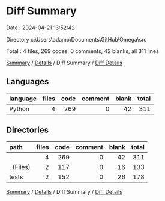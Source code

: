 # Diff Summary

Date : 2024-04-21 13:52:42

Directory c:\\Users\\adamo\\Documents\\GitHub\\Omega\\src

Total : 4 files,  269 codes, 0 comments, 42 blanks, all 311 lines

[Summary](results.md) / [Details](details.md) / Diff Summary / [Diff Details](diff-details.md)

## Languages
| language | files | code | comment | blank | total |
| :--- | ---: | ---: | ---: | ---: | ---: |
| Python | 4 | 269 | 0 | 42 | 311 |

## Directories
| path | files | code | comment | blank | total |
| :--- | ---: | ---: | ---: | ---: | ---: |
| . | 4 | 269 | 0 | 42 | 311 |
| . (Files) | 2 | 117 | 0 | 16 | 133 |
| tests | 2 | 152 | 0 | 26 | 178 |

[Summary](results.md) / [Details](details.md) / Diff Summary / [Diff Details](diff-details.md)